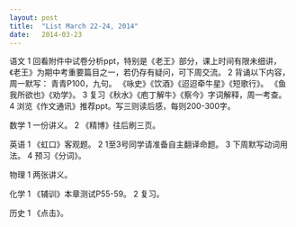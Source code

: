 ```yaml
---
layout: post
title:  "List March 22-24, 2014"
date:   2014-03-23
---
```

语文
1 回看附件中试卷分析ppt，特别是《老王》部分，课上时间有限未细讲，《老王》为期中考重要篇目之一，若仍存有疑问，可下周交流。
2 背诵以下内容，周一默写：
青青P100，九句。
《咏史》《饮酒》《迢迢牵牛星》《短歌行》。
《鱼我所欲也》《劝学》。
3 复习《秋水》《庖丁解牛》《察今》字词解释，周一考查。
4 浏览《作文通讯》推荐ppt。写三则读后感，每则200-300字。

数学
1 一份讲义。
2 《精博》往后刷三页。

英语
1 《虹口》客观题。
2 1至3号同学请准备自主翻译命题。
3 下周默写动词用法。
4 预习《分词》。

物理
1 两张讲义。

化学
1 《辅训》本章测试P55-59。
2 复习。

历史
1 《点击》。